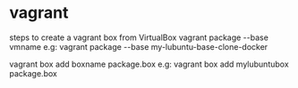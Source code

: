# vagrant
steps to create a vagrant box from VirtualBox
vagrant package --base vmname
e.g:
vagrant package --base my-lubuntu-base-clone-docker

vagrant box add boxname package.box
e.g:
vagrant box add mylubuntubox package.box
